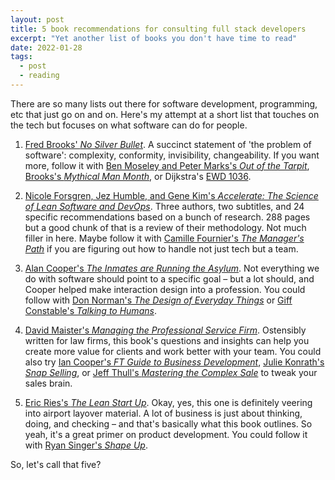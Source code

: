 ```yaml
---
layout: post
title: 5 book recommendations for consulting full stack developers
excerpt: "Yet another list of books you don't have time to read"
date: 2022-01-28
tags:
  - post
  - reading
---
```


There are so many lists out there for software development, programming, etc that just go on and on.  Here's my attempt at a short list that touches on the tech but focuses on what software can do for people.

1. [Fred Brooks' _No Silver Bullet_](http://worrydream.com/refs/Brooks-NoSilverBullet.pdf).  A succinct statement of 'the problem of software': complexity, conformity, invisibility, changeability.  If you want more, follow it with [Ben Moseley and Peter Marks's _Out of the Tarpit_](http://curtclifton.net/papers/MoseleyMarks06a.pdf), [Brooks's _Mythical Man Month_](https://www.amazon.com/Mythical-Man-Month-Software-Engineering-Anniversary/dp/0201835959), or Dijkstra's [EWD 1036](https://www.cs.utexas.edu/~EWD/transcriptions/EWD10xx/EWD1036.html).

2. [Nicole Forsgren, Jez Humble, and Gene Kim's _Accelerate: The Science of Lean Software and DevOps_](https://www.amazon.com/Accelerate-Software-Performing-Technology-Organizations/dp/1942788339).  Three authors, two subtitles, and 24 specific recommendations based on a bunch of research. 288 pages but a good chunk of that is a review of their methodology.  Not much filler in here. Maybe follow it with [Camille Fournier's _The Manager's Path_](https://www.amazon.com/Managers-Path-Leaders-Navigating-Growth/dp/1491973897) if you are figuring out how to handle not just tech but a team.

3. [Alan Cooper's _The Inmates are Running the Asylum_](https://www.amazon.com/Inmates-Are-Running-Asylum-Products/dp/0672326140). Not everything we do with software should point to a specific goal – but a lot should, and Cooper helped make interaction design into a profession. You could follow with [Don Norman's _The Design of Everyday Things_](https://www.amazon.com/Design-Everyday-Things-Revised-Expanded/dp/0465050654/ref=sr_1_1?keywords=the+design+of+everyday+things&qid=1643430479&s=books&sprefix=the+desing+o%2Cstripbooks%2C88&sr=1-1) or [Giff Constable's _Talking to Humans_](https://s3.amazonaws.com/TalkingtoHumans/Talking+to+Humans.pdf).

4. [David Maister's _Managing the Professional Service Firm_](https://www.amazon.com/Managing-Professional-Service-David-Maister/dp/0684834316). Ostensibly written for law firms, this book's questions and insights can help you create more value for clients and work better with your team.  You could also try [Ian Cooper's _FT Guide to Business Development_](https://www.amazon.com/Financial-Times-Guide-Business-Development/dp/0273759531), [Julie Konrath's _Snap Selling_](https://www.amazon.com/SNAP-Selling-Business-Frazzled-Customers/dp/1591844703/), or [Jeff Thull's _Mastering the Complex Sale_](https://www.amazon.com/Mastering-Complex-Sale-Compete-Stakes/dp/0470533110) to tweak your sales brain.

5. [Eric Ries's _The Lean Start Up_](https://www.amazon.com/Lean-Startup-Entrepreneurs-Continuous-Innovation/dp/0307887898). Okay, yes, this one is definitely veering into airport layover material.  A lot of business is just about thinking, doing, and checking – and that's basically what this book outlines.  So yeah, it's a great primer on product development. You could follow it with [Ryan Singer's _Shape Up_](https://basecamp.com/shapeup).

So, let's call that five?
